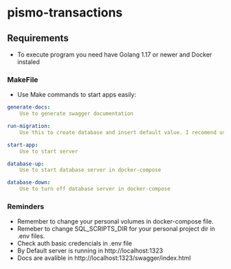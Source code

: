# pismo-transactions

## Requirements
- To execute program you need have Golang 1.17 or newer and Docker instaled


### MakeFile
- Use Make commands to start apps easily:

```yaml
generate-docs:
	Use to generate swagger documentation

run-migration:
	Use this to create database and insert default value. I recomend use only in the frist execution

start-app:
	Use to start server

database-up:
	Use to start database server in docker-compose

database-down:
	Use to turn off database server in docker-compose

```

### Reminders
- Remember to change your personal volumes in  docker-compose file.
- Remeber to change  SQL_SCRIPTS_DIR for your personal project dir in .env files.
- Check auth basic credencials in .env file
- By Default server is running in http://localhost:1323
- Docs are avalible in http://localhost:1323/swagger/index.html
